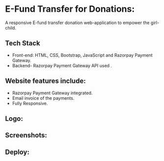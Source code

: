 # E-Fund Transfer for Donations:
A responsive E-fund transfer donation web-application to empower the girl-child.

## Tech Stack
- Front-end: HTML, CSS, Bootstrap, JavaScript and Razorpay Payment Gateway.
- Backend- Razorpay Payment Gateway API used .

## Website features include:
- Razorpay Payment Gateway integrated.
- Email invoice of the payments.
- Fully Responsive.

## Logo:


## Screenshots:


## Deploy:
<a href="https://happy-fermat-donateforcause-40bcb8.netlify.app/"></a>


